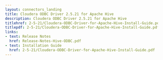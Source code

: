 ```yaml
---
layout: connectors_landing
title: Cloudera ODBC Driver 2.5.21 for Apache Hive
description: Cloudera ODBC Driver 2.5.21 for Apache Hive
titlehref: 2-5-21/Cloudera-ODBC-Driver-for-Apache-Hive-Install-Guide.pdf
titlepdf: 2-5-21/Cloudera-ODBC-Driver-for-Apache-Hive-Install-Guide.pdf
links:
- text: Release Notes
  href: Release-Notes-Hive-ODBC.pdf
- text: Installation Guide
  href: 2-5-21/Cloudera-ODBC-Driver-for-Apache-Hive-Install-Guide.pdf
---
```

